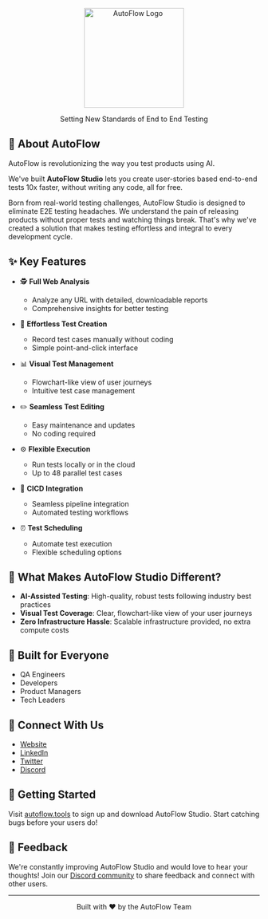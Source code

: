 <p align="center">
  <img src="https://ik.imagekit.io/du5yq7zec/Branding/croppedLogo.png?updatedAt=1732089062509" alt="AutoFlow Logo" width="200"/>
</p>

<p align="center">
  Setting New Standards of End to End Testing
</p>

## 🚀 About AutoFlow

AutoFlow is revolutionizing the way you test products using AI. 

We've built **AutoFlow Studio** lets you create user-stories based end-to-end tests 10x faster, without writing any code, all for free.

Born from real-world testing challenges, AutoFlow Studio is designed to eliminate E2E testing headaches. We understand the pain of releasing products without proper tests and watching things break. That's why we've created a solution that makes testing effortless and integral to every development cycle.

## ✨ Key Features

- 🕵️ **Full Web Analysis**
  - Analyze any URL with detailed, downloadable reports
  - Comprehensive insights for better testing

- 🎥 **Effortless Test Creation**
  - Record test cases manually without coding
  - Simple point-and-click interface

- 📊 **Visual Test Management**
  - Flowchart-like view of user journeys
  - Intuitive test case management

- ✏️ **Seamless Test Editing**
  - Easy maintenance and updates
  - No coding required

- ⚙️ **Flexible Execution**
  - Run tests locally or in the cloud
  - Up to 48 parallel test cases

- 🚀 **CICD Integration**
  - Seamless pipeline integration
  - Automated testing workflows

- ⏰ **Test Scheduling**
  - Automate test execution
  - Flexible scheduling options

## 💪 What Makes AutoFlow Studio Different?

- **AI-Assisted Testing**: High-quality, robust tests following industry best practices
- **Visual Test Coverage**: Clear, flowchart-like view of your user journeys
- **Zero Infrastructure Hassle**: Scalable infrastructure provided, no extra compute costs

## 👥 Built for Everyone
- QA Engineers
- Developers
- Product Managers
- Tech Leaders

## 🔗 Connect With Us

- [Website](https://autoflow.tools)
- [LinkedIn](https://www.linkedin.com/company/autoflow-official/)
- [Twitter](https://x.com/AutoFlowLabs)
- [Discord](https://discord.gg/FHXJRkYqEQ)

## 🚀 Getting Started

Visit [autoflow.tools](https://autoflow.tools) to sign up and download AutoFlow Studio. Start catching bugs before your users do!

## 💬 Feedback

We're constantly improving AutoFlow Studio and would love to hear your thoughts! Join our [Discord community](https://discord.com/invite/FHXJR...) to share feedback and connect with other users.

---

<p align="center">
  Built with ❤️ by the AutoFlow Team
</p>
